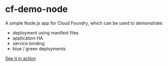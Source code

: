 # cf-demo-node

A simple Node.js app for Cloud Foundry, which can be used to demonstrate:

- deployment using manifest files
- application HA
- service binding
- blue / green deployments

[See it in action](https://cf-demo-node.cfapps.io/)
